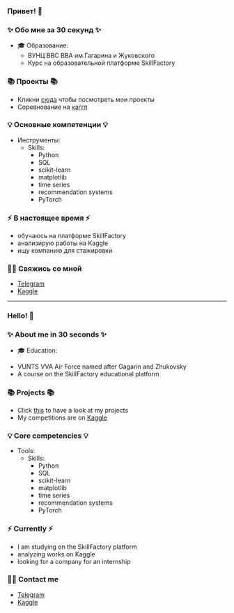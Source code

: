 ### Привет! 👋

### ✨ Обо мне за 30 секунд ✨ 
* 🎓 Образование:
  - ВУНЦ ВВС ВВА им.Гагарина и Жуковского
  - Курс на образовательной платформе SkillFactory

### 📚 Проекты 📚

* Кликни [сюда](https://github.com/Gor36?tab=repositories) чтобы посмотреть мои проекты
* Соревнование на [каггл](https://www.kaggle.com/code/gorahper/project-3?scriptVersionId=132874642)

### 💡 Основные компетенции 💡
- Инструменты: 
    - Skills: 
      * Python
      * SQL
      * scikit-learn
      * matplotlib
      * time series
      * recommendation systems
      * PyTorch

### ⚡️ В настоящее время ⚡️
- обучаюсь на платформе SkillFactory 
- анализирую работы на Kaggle
- ищу компанию для стажировки

### 🙌🏻 Свяжись со мной
- [Telegram](https://t.me/ahperdjanes)
- [Kaggle](https://www.kaggle.com/gorahper/account)

---

### Hello! 👋

### ✨ About me in 30 seconds ✨ 
* 🎓 Education:
 -  VUNTS VVA Air Force named after Gagarin and Zhukovsky
 - A course on the SkillFactory educational platform

### 📚 Projects 📚

- Click [this](https://github.com/Gor36?tab=repositories) to have a look at my projects
- My competitions are on [Kaggle](https://www.kaggle.com/code/gorahper/project-3?scriptVersionId=132874642) 


### 💡 Core competencies 💡
- Tools: 
  - Skills:
    * Python
    * SQL
    * scikit-learn
    * matplotlib
    * time series
    * recommendation systems
    * PyTorch

### ⚡️ Currently ⚡️
- I am studying on the SkillFactory platform 
- analyzing works on Kaggle
- looking for a company for an internship 

### 🙌🏻 Contact me
- [Telegram](https://t.me/ahperdjanes)
- [Kaggle](https://www.kaggle.com/gorahper/account)
